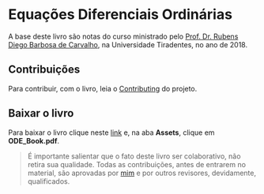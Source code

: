 # Equações Diferenciais Ordinárias

A base deste livro são notas do curso ministrado pelo [Prof. Dr. Rubens Diego Barbosa de Carvalho](http://lattes.cnpq.br/7836548805453240), na Universidade Tiradentes, no ano de 2018.

## Contribuições
Para contribuir, com o livro, leia o [Contributing](./CONTRIBUTING.md) do projeto.

## Baixar o livro
Para baixar o livro clique neste [link](https://github.com/VicSanNun/ODE-Book/releases/tag/0.0.1) e, na aba **Assets**, clique em **ODE_Book.pdf**.

> É importante salientar que o fato deste livro ser colaborativo, não retira sua qualidade. Todas as contribuições, antes de entrarem no material, são aprovadas por [mim](http://lattes.cnpq.br/8757430867282504) e por outros revisores, devidamente, qualificados.